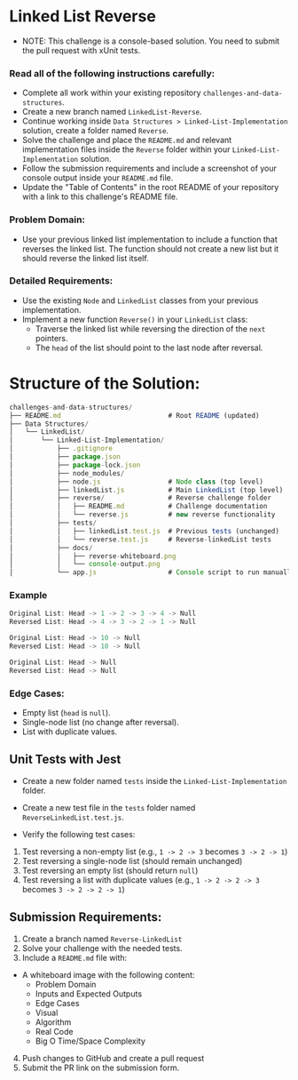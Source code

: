 # Linked List Reverse

- NOTE: This challenge is a console-based solution. You need to submit the pull request with xUnit tests.

### Read all of the following instructions carefully:

- Complete all work within your existing repository `challenges-and-data-structures`.
- Create a new branch named `LinkedList-Reverse`.
- Continue working inside `Data Structures > Linked-List-Implementation` solution, create a folder named `Reverse`.
- Solve the challenge and place the `README.md` and relevant implementation files inside the `Reverse` folder within your `Linked-List-Implementation` solution.
- Follow the submission requirements and include a screenshot of your console output inside your `README.md` file.
- Update the "Table of Contents" in the root README of your repository with a link to this challenge's README file.

### Problem Domain:

- Use your previous linked list implementation to include a function that reverses the linked list. The function should not create a new list but it should reverse the linked list itself.

### Detailed Requirements:

- Use the existing `Node` and `LinkedList` classes from your previous implementation.
- Implement a new function `Reverse()` in your `LinkedList` class:
  - Traverse the linked list while reversing the direction of the `next` pointers.
  - The `head` of the list should point to the last node after reversal.

# Structure of the Solution:

```javascript
challenges-and-data-structures/
├── README.md                           # Root README (updated)
├── Data Structures/
│   └── LinkedList/
│       └── Linked-List-Implementation/
│           ├── .gitignore
│           ├── package.json
│           ├── package-lock.json
│           ├── node_modules/
│           ├── node.js                 # Node class (top level)
│           ├── linkedList.js           # Main LinkedList (top level)
│           ├── reverse/                # Reverse challenge folder
│           │   ├── README.md           # Challenge documentation
│           │   └── reverse.js          # new reverse functionality
│           ├── tests/
│           │   ├── linkedList.test.js  # Previous tests (unchanged)
│           │   └── reverse.test.js     # Reverse-linkedList tests
│           ├── docs/
│           │   ├── reverse-whiteboard.png
│           │   └── console-output.png
│           └── app.js                  # Console script to run manually

```

### Example

```javascript
Original List: Head -> 1 -> 2 -> 3 -> 4 -> Null
Reversed List: Head -> 4 -> 3 -> 2 -> 1 -> Null

Original List: Head -> 10 -> Null
Reversed List: Head -> 10 -> Null

Original List: Head -> Null
Reversed List: Head -> Null
```

### Edge Cases:

- Empty list (`head` is `null`).
- Single-node list (no change after reversal).
- List with duplicate values.

## Unit Tests with Jest

- Create a new folder named `tests` inside the `Linked-List-Implementation` folder.
- Create a new test file in the `tests` folder named `ReverseLinkedList.test.js`.

- Verify the following test cases:

1. Test reversing a non-empty list (e.g., `1 -> 2 -> 3` becomes `3 -> 2 -> 1`)
2. Test reversing a single-node list (should remain unchanged)
3. Test reversing an empty list (should return `null`)
4. Test reversing a list with duplicate values (e.g., `1 -> 2 -> 2 -> 3` becomes `3 -> 2 -> 2 -> 1`)

## Submission Requirements:

1. Create a branch named `Reverse-LinkedList`
2. Solve your challenge with the needed tests.
3. Include a `README.md` file with:

- A whiteboard image with the following content:
  - Problem Domain
  - Inputs and Expected Outputs
  - Edge Cases
  - Visual
  - Algorithm
  - Real Code
  - Big O Time/Space Complexity

4. Push changes to GitHub and create a pull request
5. Submit the PR link on the submission form.
